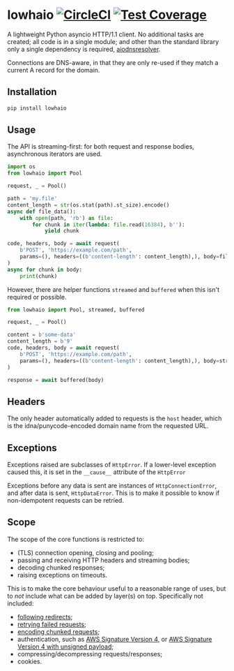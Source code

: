 # lowhaio [![CircleCI](https://circleci.com/gh/michalc/lowhaio.svg?style=svg)](https://circleci.com/gh/michalc/lowhaio) [![Test Coverage](https://api.codeclimate.com/v1/badges/418d72f1de909bff27b6/test_coverage)](https://codeclimate.com/github/michalc/lowhaio/test_coverage)

A lightweight Python asyncio HTTP/1.1 client. No additional tasks are created; all code is in a single module; and other than the standard library only a single dependency is required, [aiodnsresolver](https://github.com/michalc/aiodnsresolver).

Connections are DNS-aware, in that they are only re-used if they match a current A record for the domain.


## Installation

```bash
pip install lowhaio
```


## Usage

The API is streaming-first: for both request and response bodies, asynchronous iterators are used.

```python
import os
from lowhaio import Pool

request, _ = Pool()

path = 'my.file'
content_length = str(os.stat(path).st_size).encode()
async def file_data():
    with open(path, 'rb') as file:
        for chunk in iter(lambda: file.read(16384), b''):
            yield chunk

code, headers, body = await request(
    b'POST', 'https://example.com/path',
    params=(), headers=((b'content-length': content_length),), body=file_data,
)
async for chunk in body:
    print(chunk)
```

However, there are helper functions `streamed` and `buffered` when this isn't required or possible.

```python
from lowhaio import Pool, streamed, buffered

request, _ = Pool()

content = b'some-data'
content_length = b'9'
code, headers, body = await request(
    b'POST', 'https://example.com/path',
    params=(), headers=((b'content-length': content_length),), body=streamed(content),
)

response = await buffered(body)
```


## Headers

The only header automatically added to requests is the `host` header, which is the idna/punycode-encoded domain name from the requested URL.


## Exceptions

Exceptions raised are subclasses of `HttpError`. If a lower-level exception caused this, it is set in the `__cause__` attribute of the `HttpError`

Exceptions before any data is sent are instances of `HttpConnectionError`, and after data is sent, `HttpDataError`. This is to make it possible to know if non-idempotent requests can be retried.


## Scope

The scope of the core functions is restricted to:

- (TLS) connection opening, closing and pooling;
- passing and receiving HTTP headers and streaming bodies;
- decoding chunked responses;
- raising exceptions on timeouts.

This is to make the core behaviour useful to a reasonable range of uses, but to _not_ include what can be added by layer(s) on top. Specifically not included:

- [following redirects](https://github.com/michalc/lowhaio-redirect);
- [retrying failed requests](https://github.com/michalc/lowhaio-retry);
- [encoding chunked requests](https://github.com/michalc/lowhaio-chunked);
- authentication, such as [AWS Signature Version 4](https://github.com/michalc/lowhaio-aws-sigv4), or [AWS Signature Version 4 with unsigned payload](https://github.com/michalc/lowhaio-aws-sigv4-unsigned-payload);
- compressing/decompressing requests/responses;
- cookies.
